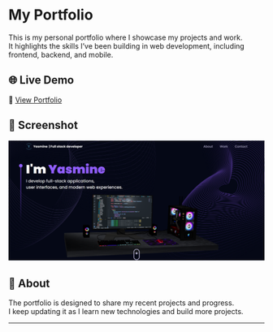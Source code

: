 # My Portfolio

This is my personal portfolio where I showcase my projects and work.  
It highlights the skills I’ve been building in web development, including frontend, backend, and mobile.

## 🌐 Live Demo
🔗 [View Portfolio](https://portfolio-liart-eight-63.vercel.app)

## 📸 Screenshot
![Portfolio Screenshot](public/screenshot.png)

## 📖 About
The portfolio is designed to share my recent projects and progress.  
I keep updating it as I learn new technologies and build more projects.

---
